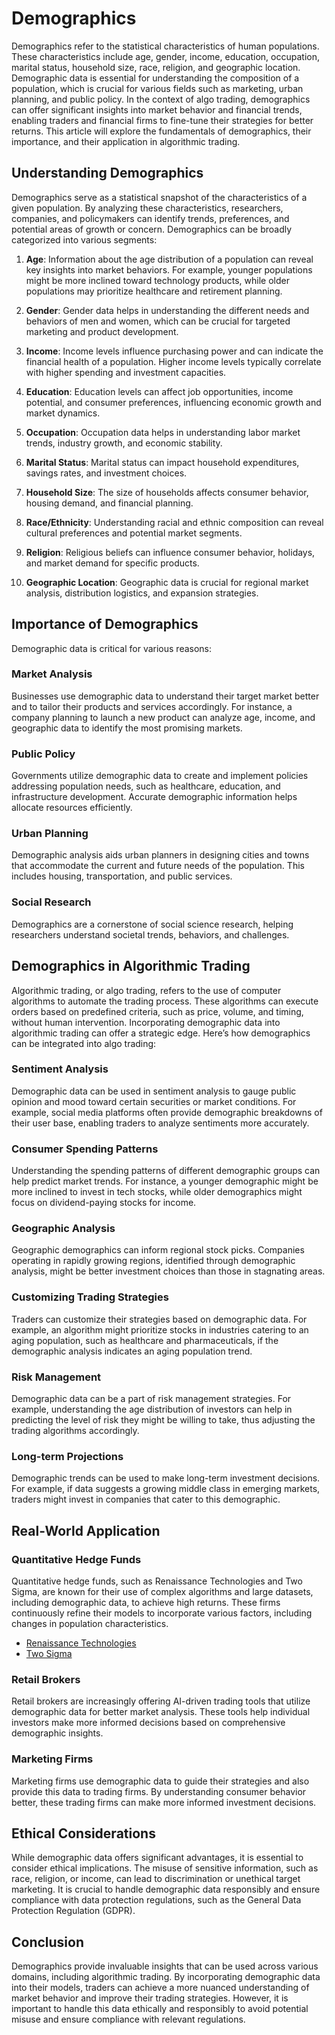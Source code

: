 # Demographics

Demographics refer to the statistical characteristics of human populations. These characteristics include age, gender, income, education, occupation, marital status, household size, race, religion, and geographic location. Demographic data is essential for understanding the composition of a population, which is crucial for various fields such as marketing, urban planning, and public policy. In the context of algo trading, demographics can offer significant insights into market behavior and financial trends, enabling traders and financial firms to fine-tune their strategies for better returns. This article will explore the fundamentals of demographics, their importance, and their application in algorithmic trading.

## Understanding Demographics

Demographics serve as a statistical snapshot of the characteristics of a given population. By analyzing these characteristics, researchers, companies, and policymakers can identify trends, preferences, and potential areas of growth or concern. Demographics can be broadly categorized into various segments:

1. **Age**: Information about the age distribution of a population can reveal key insights into market behaviors. For example, younger populations might be more inclined toward technology products, while older populations may prioritize healthcare and retirement planning.

2. **Gender**: Gender data helps in understanding the different needs and behaviors of men and women, which can be crucial for targeted marketing and product development.

3. **Income**: Income levels influence purchasing power and can indicate the financial health of a population. Higher income levels typically correlate with higher spending and investment capacities.

4. **Education**: Education levels can affect job opportunities, income potential, and consumer preferences, influencing economic growth and market dynamics.

5. **Occupation**: Occupation data helps in understanding labor market trends, industry growth, and economic stability.

6. **Marital Status**: Marital status can impact household expenditures, savings rates, and investment choices.

7. **Household Size**: The size of households affects consumer behavior, housing demand, and financial planning.

8. **Race/Ethnicity**: Understanding racial and ethnic composition can reveal cultural preferences and potential market segments.

9. **Religion**: Religious beliefs can influence consumer behavior, holidays, and market demand for specific products.

10. **Geographic Location**: Geographic data is crucial for regional market analysis, distribution logistics, and expansion strategies.

## Importance of Demographics

Demographic data is critical for various reasons:

### Market Analysis

Businesses use demographic data to understand their target market better and to tailor their products and services accordingly. For instance, a company planning to launch a new product can analyze age, income, and geographic data to identify the most promising markets.

### Public Policy

Governments utilize demographic data to create and implement policies addressing population needs, such as healthcare, education, and infrastructure development. Accurate demographic information helps allocate resources efficiently.

### Urban Planning

Demographic analysis aids urban planners in designing cities and towns that accommodate the current and future needs of the population. This includes housing, transportation, and public services.

### Social Research

Demographics are a cornerstone of social science research, helping researchers understand societal trends, behaviors, and challenges.

## Demographics in Algorithmic Trading

Algorithmic trading, or algo trading, refers to the use of computer algorithms to automate the trading process. These algorithms can execute orders based on predefined criteria, such as price, volume, and timing, without human intervention. Incorporating demographic data into algorithmic trading can offer a strategic edge. Here’s how demographics can be integrated into algo trading:

### Sentiment Analysis

Demographic data can be used in sentiment analysis to gauge public opinion and mood toward certain securities or market conditions. For example, social media platforms often provide demographic breakdowns of their user base, enabling traders to analyze sentiments more accurately.

### Consumer Spending Patterns

Understanding the spending patterns of different demographic groups can help predict market trends. For instance, a younger demographic might be more inclined to invest in tech stocks, while older demographics might focus on dividend-paying stocks for income.

### Geographic Analysis

Geographic demographics can inform regional stock picks. Companies operating in rapidly growing regions, identified through demographic analysis, might be better investment choices than those in stagnating areas.

### Customizing Trading Strategies

Traders can customize their strategies based on demographic data. For example, an algorithm might prioritize stocks in industries catering to an aging population, such as healthcare and pharmaceuticals, if the demographic analysis indicates an aging population trend.

### Risk Management

Demographic data can be a part of risk management strategies. For example, understanding the age distribution of investors can help in predicting the level of risk they might be willing to take, thus adjusting the trading algorithms accordingly.

### Long-term Projections

Demographic trends can be used to make long-term investment decisions. For example, if data suggests a growing middle class in emerging markets, traders might invest in companies that cater to this demographic.

## Real-World Application

### Quantitative Hedge Funds

Quantitative hedge funds, such as Renaissance Technologies and Two Sigma, are known for their use of complex algorithms and large datasets, including demographic data, to achieve high returns. These firms continuously refine their models to incorporate various factors, including changes in population characteristics.

- [Renaissance Technologies](https://www.rentec.com/)
- [Two Sigma](https://www.twosigma.com/)

### Retail Brokers

Retail brokers are increasingly offering AI-driven trading tools that utilize demographic data for better market analysis. These tools help individual investors make more informed decisions based on comprehensive demographic insights.

### Marketing Firms

Marketing firms use demographic data to guide their strategies and also provide this data to trading firms. By understanding consumer behavior better, these trading firms can make more informed investment decisions.

## Ethical Considerations

While demographic data offers significant advantages, it is essential to consider ethical implications. The misuse of sensitive information, such as race, religion, or income, can lead to discrimination or unethical target marketing. It is crucial to handle demographic data responsibly and ensure compliance with data protection regulations, such as the General Data Protection Regulation (GDPR).

## Conclusion

Demographics provide invaluable insights that can be used across various domains, including algorithmic trading. By incorporating demographic data into their models, traders can achieve a more nuanced understanding of market behavior and improve their trading strategies. However, it is important to handle this data ethically and responsibly to avoid potential misuse and ensure compliance with relevant regulations.
